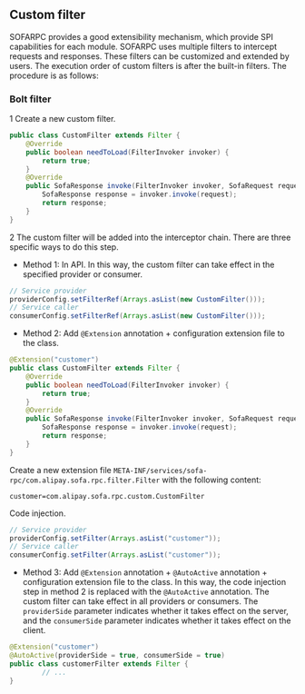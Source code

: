 ## Custom filter

SOFARPC provides a good extensibility mechanism, which provide SPI capabilities for each module. SOFARPC uses multiple filters to intercept requests and responses. These filters can be customized and extended by users. The execution order of custom filters is after the built-in filters. The procedure is as follows:

### Bolt filter

1 Create a new custom filter.

```java
public class CustomFilter extends Filter {    
    @Override    
    public boolean needToLoad(FilterInvoker invoker) {        
        return true;    
    }    
    @Override    
    public SofaResponse invoke(FilterInvoker invoker, SofaRequest request) throws SofaRpcException {        
        SofaResponse response = invoker.invoke(request);        
        return response;    
    }
}
```
2 The custom filter will be added into the interceptor chain. There are three specific ways to do this step.

- Method 1: In API. In this way, the custom filter can take effect in the specified provider or consumer.

```java
// Service provider
providerConfig.setFilterRef(Arrays.asList(new CustomFilter()));
// Service caller
consumerConfig.setFilterRef(Arrays.asList(new CustomFilter()));

```

- Method 2: Add `@Extension` annotation + configuration extension file to the class.
   
```java
@Extension("customer")
public class CustomFilter extends Filter {    
    @Override    
    public boolean needToLoad(FilterInvoker invoker) {        
        return true;    
    }    
    @Override    
    public SofaResponse invoke(FilterInvoker invoker, SofaRequest request) throws SofaRpcException {        
        SofaResponse response = invoker.invoke(request);        
        return response;    
    }
}
```
Create a new extension file `META-INF/services/sofa-rpc/com.alipay.sofa.rpc.filter.Filter` with the following content:

```
customer=com.alipay.sofa.rpc.custom.CustomFilter
```

Code injection.
```java
// Service provider
providerConfig.setFilter(Arrays.asList("customer"));
// Service caller
consumerConfig.setFilter(Arrays.asList("customer"));
```

- Method 3: Add `@Extension` annotation + `@AutoActive` annotation + configuration extension file to the class. In this way, the code injection step in method 2 is replaced with the `@AutoActive` annotation. The custom filter can take effect in all providers or consumers. The `providerSide` parameter indicates whether it takes effect on the server, and the `consumerSide` parameter indicates whether it takes effect on the client.

```java
@Extension("customer")
@AutoActive(providerSide = true, consumerSide = true)
public class customerFilter extends Filter {
		// ...
}
```